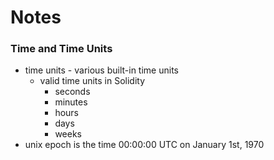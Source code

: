 # Notes

### Time and Time Units

- time units - various built-in time units
    - valid time units in Solidity
        - seconds
        - minutes
        - hours
        - days
        - weeks
- unix epoch is the time 00:00:00 UTC on January 1st, 1970
